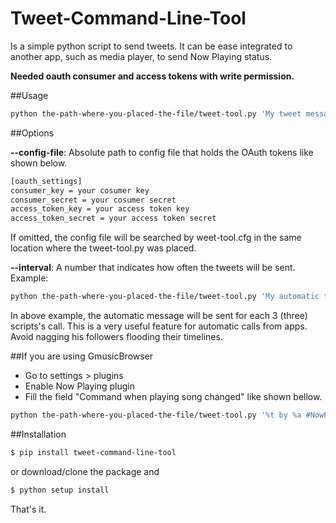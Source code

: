Tweet-Command-Line-Tool
=======================
Is a simple python script to send tweets. It can be ease integrated to another app, such as media player, to send Now Playing status.

**Needed oauth consumer and access tokens with write permission.**

##Usage
```bash
python the-path-where-you-placed-the-file/tweet-tool.py 'My tweet message'
```

##Options

**--config-file**: Absolute path to config file that holds the OAuth tokens like shown below.

```bash
[oauth_settings]
consumer_key = your cosumer key
consumer_secret = your cosumer secret
access_token_key = your access token key
access_token_secret = your access token secret
```
        
If omitted, the config file will be searched by weet-tool.cfg in the same location where the tweet-tool.py was placed.

**--interval**: A number that indicates how often the tweets will be sent.
        Example:
```bash
python the-path-where-you-placed-the-file/tweet-tool.py 'My automatic tweet message' --interval=3
```
In above example, the automatic message will be sent for each 3 (three) scripts's call.
This is a very useful feature for automatic calls from apps. Avoid nagging his followers flooding their timelines.


##If you are using GmusicBrowser

- Go to settings > plugins
- Enable Now Playing plugin
- Fill the field "Command when playing song changed" like shown bellow.

```bash
python the-path-where-you-placed-the-file/tweet-tool.py '%t by %a #NowPlaying' --interval=3
```

##Installation

```bash
$ pip install tweet-command-line-tool
```

or download/clone the package and

```bash
$ python setup install
```

That's it.
